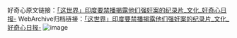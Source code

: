 好奇心原文链接：[「这世界」印度要禁播揭露他们强奸案的纪录片_文化_好奇心日报-](https://www.qdaily.com/articles/7243.html)
WebArchive归档链接：[「这世界」印度要禁播揭露他们强奸案的纪录片_文化_好奇心日报-](http://web.archive.org/web/20171107030554/http://www.qdaily.com:80/articles/7243.html)
![image](http://ww3.sinaimg.cn/large/007d5XDply1g3x0s8hgovj30u0391hdt)